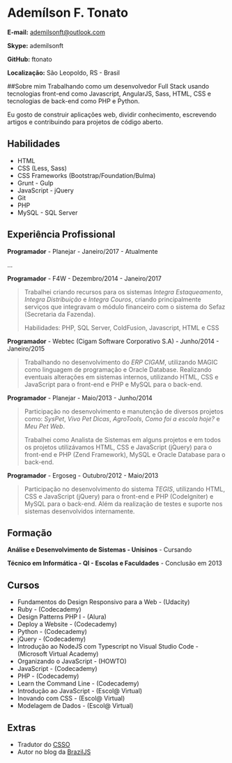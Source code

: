 # Ademílson F. Tonato

**E-mail:** ademilsonft@outlook.com

**Skype:** ademilsonft

**GitHub:** ftonato

**Localização:** São Leopoldo, RS - Brasil

##Sobre mim
Trabalhando como um desenvolvedor Full Stack usando tecnologias front-end como Javascript, AngularJS,
Sass, HTML, CSS e tecnologias de back-end como PHP e Python.

Eu gosto de construir aplicações web, dividir conhecimento, escrevendo artigos e contribuindo para projetos de
código aberto.

## Habilidades

* HTML
* CSS (Less, Sass)
* CSS Frameworks (Bootstrap/Foundation/Bulma)
* Grunt - Gulp
* JavaScript - jQuery
* Git
* PHP
* MySQL - SQL Server


## Experiência Profissional

**Programador** - Planejar - Janeiro/2017 - Atualmente

...

**Programador** - F4W - Dezembro/2014 - Janeiro/2017

> Trabalhei criando recursos para os sistemas *Integra Estaqueamento*, *Integra Distribuição* e *Integra Couros*,
criando principalmente serviços que integravam o módulo financeiro com o sistema do Sefaz (Secretaria da Fazenda).
>
> Habilidades: PHP, SQL Server, ColdFusion, Javascript, HTML e CSS

**Programador** - Webtec (Cigam Software Corporativo S.A) - Junho/2014 - Janeiro/2015

> Trabalhando no desenvolvimento do *ERP CIGAM*, utilizando MAGIC como linguagem de programação e
Oracle Database. Realizando eventuais alterações em sistemas internos, utilizando HTML, CSS e JavaScript para o front-end e
PHP e MySQL para o back-end.

**Programador** - Planejar - Maio/2013 - Junho/2014

> Participação no desenvolvimento e manutenção de diversos projetos como: *SysPet*, *Vivo Pet Dicas*,
*AgroTools*, *Como foi a escola hoje?* e *Meu Pet Web*.
>
> Trabalhei como Analista de Sistemas em alguns projetos e em todos os projetos utilizávamos HTML, CSS e
JavaScript (jQuery) para o front-end e PHP (Zend Framework), MySQL e Oracle Database para o back-end.

**Programador** - Ergoseg - Outubro/2012 - Maio/2013

> Participação no desenvolvimento do sistema *TEGIS*, utilizando HTML, CSS e JavaScript (jQuery) para
o front-end e PHP (CodeIgniter) e MySQL para o back-end. Além da realização de testes e suporte nos
sistemas desenvolvidos internamente.


## Formação

**Análise e Desenvolvimento de Sistemas - Unisinos** - Cursando

**Técnico em Informática - QI - Escolas e Faculdades** - Conclusão em 2013


## Cursos

* Fundamentos do Design Responsivo para a Web - (Udacity)
* Ruby - (Codecademy)
* Design Patterns PHP I - (Alura)
* Deploy a Website - (Codecademy)
* Python - (Codecademy)
* jQuery - (Codecademy)
* Introdução ao NodeJS com Typescript no Visual Studio Code - (Microsoft Virtual Academy)
* Organizando o JavaScript - (HOWTO)
* JavaScript - (Codecademy)
* PHP - (Codecademy)
* Learn the Command Line - (Codecademy)
* Introdução ao JavaScript - (Escol@ Virtual)
* Inovando com CSS - (Escol@ Virtual)
* Modelagem de Dados - (Escol@ Virtual)


## Extras

* Tradutor do [CSSO](https://github.com/css/csso)
* Autor no blog da [BrazilJS](https://braziljs.org/blog/author/ftonato/)
